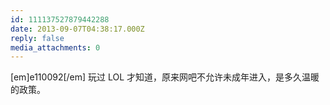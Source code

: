 ```yaml
---
id: 111137527879442288
date: 2013-09-07T04:38:17.000Z
reply: false
media_attachments: 0
---
```


[em]e110092[/em] 玩过 LOL 才知道，原来网吧不允许未成年进入，是多久温暖的政策。

